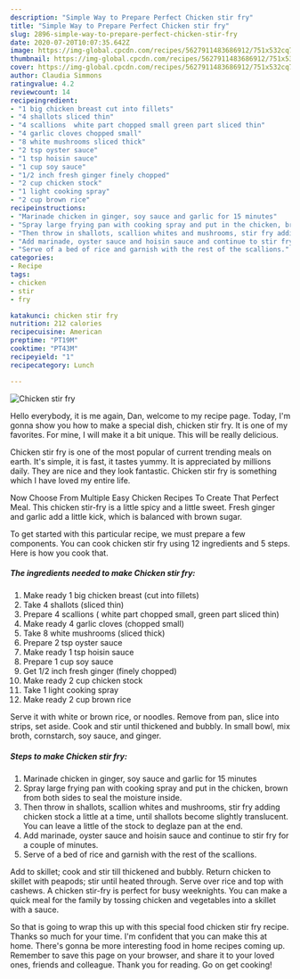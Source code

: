 ```yaml
---
description: "Simple Way to Prepare Perfect Chicken stir fry"
title: "Simple Way to Prepare Perfect Chicken stir fry"
slug: 2896-simple-way-to-prepare-perfect-chicken-stir-fry
date: 2020-07-20T10:07:35.642Z
image: https://img-global.cpcdn.com/recipes/5627911483686912/751x532cq70/chicken-stir-fry-recipe-main-photo.jpg
thumbnail: https://img-global.cpcdn.com/recipes/5627911483686912/751x532cq70/chicken-stir-fry-recipe-main-photo.jpg
cover: https://img-global.cpcdn.com/recipes/5627911483686912/751x532cq70/chicken-stir-fry-recipe-main-photo.jpg
author: Claudia Simmons
ratingvalue: 4.2
reviewcount: 14
recipeingredient:
- "1 big chicken breast cut into fillets"
- "4 shallots sliced thin"
- "4 scallions  white part chopped small green part sliced thin"
- "4 garlic cloves chopped small"
- "8 white mushrooms sliced thick"
- "2 tsp oyster sauce"
- "1 tsp hoisin sauce"
- "1 cup soy sauce"
- "1/2 inch fresh ginger finely chopped"
- "2 cup chicken stock"
- "1 light cooking spray"
- "2 cup brown rice"
recipeinstructions:
- "Marinade chicken in ginger, soy sauce and garlic for 15 minutes"
- "Spray large frying pan with cooking spray and put in the chicken, brown from both sides to seal the moisture inside."
- "Then throw in shallots, scallion whites and mushrooms, stir fry adding chicken stock a little at a time, until shallots become slightly translucent. You can leave a little of the stock to deglaze pan at the end."
- "Add marinade, oyster sauce and hoisin sauce and continue to stir fry for a couple of minutes."
- "Serve of a bed of rice and garnish with the rest of the scallions."
categories:
- Recipe
tags:
- chicken
- stir
- fry

katakunci: chicken stir fry 
nutrition: 212 calories
recipecuisine: American
preptime: "PT19M"
cooktime: "PT43M"
recipeyield: "1"
recipecategory: Lunch

---
```



![Chicken stir fry](https://img-global.cpcdn.com/recipes/5627911483686912/751x532cq70/chicken-stir-fry-recipe-main-photo.jpg)

Hello everybody, it is me again, Dan, welcome to my recipe page. Today, I'm gonna show you how to make a special dish, chicken stir fry. It is one of my favorites. For mine, I will make it a bit unique. This will be really delicious.

Chicken stir fry is one of the most popular of current trending meals on earth. It's simple, it is fast, it tastes yummy. It is appreciated by millions daily. They are nice and they look fantastic. Chicken stir fry is something which I have loved my entire life.

Now Choose From Multiple Easy Chicken Recipes To Create That Perfect Meal. This chicken stir-fry is a little spicy and a little sweet. Fresh ginger and garlic add a little kick, which is balanced with brown sugar.


To get started with this particular recipe, we must prepare a few components. You can cook chicken stir fry using 12 ingredients and 5 steps. Here is how you cook that.

<!--inarticleads1-->

##### The ingredients needed to make Chicken stir fry:

1. Make ready 1 big chicken breast (cut into fillets)
1. Take 4 shallots (sliced thin)
1. Prepare 4 scallions ( white part chopped small, green part sliced thin)
1. Make ready 4 garlic cloves (chopped small)
1. Take 8 white mushrooms (sliced thick)
1. Prepare 2 tsp oyster sauce
1. Make ready 1 tsp hoisin sauce
1. Prepare 1 cup soy sauce
1. Get 1/2 inch fresh ginger (finely chopped)
1. Make ready 2 cup chicken stock
1. Take 1 light cooking spray
1. Make ready 2 cup brown rice


Serve it with white or brown rice, or noodles. Remove from pan, slice into strips, set aside. Cook and stir until thickened and bubbly. In small bowl, mix broth, cornstarch, soy sauce, and ginger. 

<!--inarticleads2-->

##### Steps to make Chicken stir fry:

1. Marinade chicken in ginger, soy sauce and garlic for 15 minutes
1. Spray large frying pan with cooking spray and put in the chicken, brown from both sides to seal the moisture inside.
1. Then throw in shallots, scallion whites and mushrooms, stir fry adding chicken stock a little at a time, until shallots become slightly translucent. You can leave a little of the stock to deglaze pan at the end.
1. Add marinade, oyster sauce and hoisin sauce and continue to stir fry for a couple of minutes.
1. Serve of a bed of rice and garnish with the rest of the scallions.


Add to skillet; cook and stir till thickened and bubbly. Return chicken to skillet with peapods; stir until heated through. Serve over rice and top with cashews. A chicken stir-fry is perfect for busy weeknights. You can make a quick meal for the family by tossing chicken and vegetables into a skillet with a sauce. 

So that is going to wrap this up with this special food chicken stir fry recipe. Thanks so much for your time. I'm confident that you can make this at home. There's gonna be more interesting food in home recipes coming up. Remember to save this page on your browser, and share it to your loved ones, friends and colleague. Thank you for reading. Go on get cooking!
